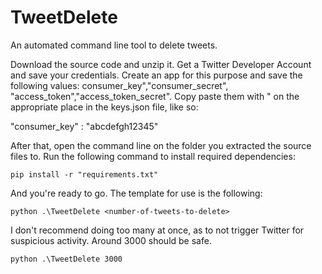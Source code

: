 # TweetDelete
An automated command line tool to delete tweets.

Download the source code and unzip it. Get a Twitter Developer Account and save your credentials. Create an app for this purpose and save the following values: consumer_key","consumer_secret", "access_token","access_token_secret". Copy paste them with " on the appropriate place in the keys.json file, like so:

  "consumer_key" : "abcdefgh12345"
 
After that, open the command line on the folder you extracted the source files to. Run the following command to install required dependencies:
    
    pip install -r "requirements.txt"
   
And you're ready to go. The template for use is the following:

    python .\TweetDelete <number-of-tweets-to-delete>
    
I don't recommend doing too many at once, as to not trigger Twitter for suspicious activity. Around 3000 should be safe.

    python .\TweetDelete 3000
